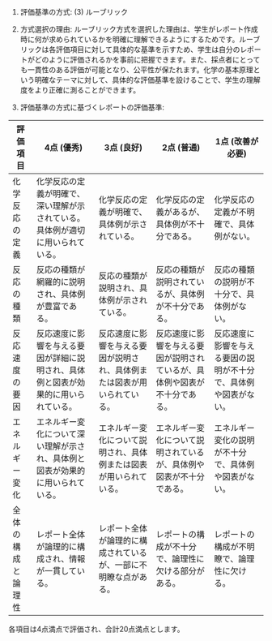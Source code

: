 1. 評価基準の方式: (3) ルーブリック

2. 方式選択の理由:
ルーブリック方式を選択した理由は、学生がレポート作成時に何が求められているかを明確に理解できるようにするためです。ルーブリックは各評価項目に対して具体的な基準を示すため、学生は自分のレポートがどのように評価されるかを事前に把握できます。また、採点者にとっても一貫性のある評価が可能となり、公平性が保たれます。化学の基本原理という明確なテーマに対して、具体的な評価基準を設けることで、学生の理解度をより正確に測ることができます。

3. 評価基準の方式に基づくレポートの評価基準:

| 評価項目          | 4点 (優秀)                                                                 | 3点 (良好)                                                               | 2点 (普通)                                                               | 1点 (改善が必要)                                                         |
|-------------------|-----------------------------------------------------------------------------|-------------------------------------------------------------------------|-------------------------------------------------------------------------|---------------------------------------------------------------------------|
| 化学反応の定義    | 化学反応の定義が明確で、深い理解が示されている。具体例が適切に用いられている。 | 化学反応の定義が明確で、具体例が示されている。                           | 化学反応の定義があるが、具体例が不十分である。                           | 化学反応の定義が不明確で、具体例がない。                                 |
| 反応の種類        | 反応の種類が網羅的に説明され、具体例が豊富である。                           | 反応の種類が説明され、具体例が示されている。                             | 反応の種類が説明されているが、具体例が不十分である。                     | 反応の種類の説明が不十分で、具体例がない。                               |
| 反応速度の要因    | 反応速度に影響を与える要因が詳細に説明され、具体例と図表が効果的に用いられている。 | 反応速度に影響を与える要因が説明され、具体例または図表が用いられている。 | 反応速度に影響を与える要因が説明されているが、具体例や図表が不十分である。 | 反応速度に影響を与える要因の説明が不十分で、具体例や図表がない。       |
| エネルギー変化    | エネルギー変化について深い理解が示され、具体例と図表が効果的に用いられている。 | エネルギー変化について説明され、具体例または図表が用いられている。       | エネルギー変化について説明されているが、具体例や図表が不十分である。     | エネルギー変化の説明が不十分で、具体例や図表がない。                     |
| 全体の構成と論理性| レポート全体が論理的に構成され、情報が一貫している。                         | レポート全体が論理的に構成されているが、一部に不明瞭な点がある。         | レポートの構成が不十分で、論理性に欠ける部分がある。                     | レポートの構成が不明瞭で、論理性に欠ける。                               |

各項目は4点満点で評価され、合計20点満点とします。